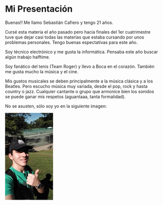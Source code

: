 # Mi Presentación

Buenas!! Me llamo Sebastián Cafiero y tengo 21 años.

Cursé esta materia el año pasado pero hacia finales del 1er cuatrimestre tuve que dejar casi todas las materias que estaba cursando por unos problemas personales. Tengo buenas espectativas para este año.

Soy técnico electrónico y me gusta la informática. Pensaba este año buscar algún trabajo halftime.

Soy fanático del tenis (Team Roger) y llevo a Boca en el corazón. También me gusta mucho la música y el cine.

Mis gustos musicales se deben principalmente a la música clásica y a los Beatles. Pero escucho música muy variada, desde el pop, rock y hasta country o jazz. Cualquier cantante o grupo que armonice bien los sonidos se puede ganar mis respetos (aguantaaa, tanta formalidad).

No se asusten, sólo soy yo en la siguiente imagen:

![Sebas Cafiero](https://github.com/pdepmartestm/presentacion-SebasCafiero/blob/master/fotoGithub.jpg)
